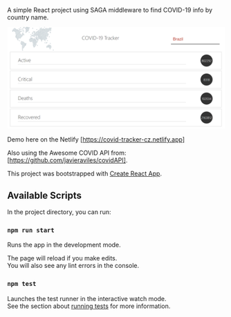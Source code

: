 A simple React project using SAGA middleware to find COVID-19 info by country name.

![alt text](https://github.com/alexandrecz/covid-tracker/blob/master/img/app.png)

Demo here on the Netlify [https://covid-tracker-cz.netlify.app]

Also using the Awesome COVID API from: [https://github.com/javieraviles/covidAPI].



This project was bootstrapped with [Create React App](https://github.com/facebook/create-react-app).

## Available Scripts

In the project directory, you can run:

### `npm run start`

Runs the app in the development mode.<br />

The page will reload if you make edits.<br />
You will also see any lint errors in the console.

### `npm test`

Launches the test runner in the interactive watch mode.<br />
See the section about [running tests](https://facebook.github.io/create-react-app/docs/running-tests) for more information.
